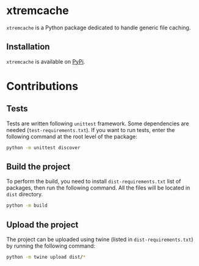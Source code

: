 # xtremcache

`xtremcache` is a Python package dedicated to handle generic file caching.

## Installation

`xtremcache` is available on [PyPi](https://pypi.org/project/xtremcache/).

# Contributions

## Tests

Tests are written following `unittest` framework. Some dependencies are needed (`test-requirements.txt`). If you want to run tests, enter the following command at the root level of the package:

```bash
python -m unittest discover
```

## Build the project

To perform the build, you need to install `dist-requirements.txt` list of packages, then run the following command. All the files will be located in `dist` directory.

```bash
python -m build
```

## Upload the project

The project can be uploaded using twine (listed in `dist-requirements.txt`) by running the following command:

```bash
python -m twine upload dist/*
```

